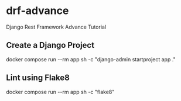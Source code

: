 # drf-advance

Django Rest Framework Advance Tutorial

## Create a Django Project

docker compose run --rm app sh -c "django-admin startproject app ."

## Lint using Flake8

docker compose run --rm app sh -c "flake8"
